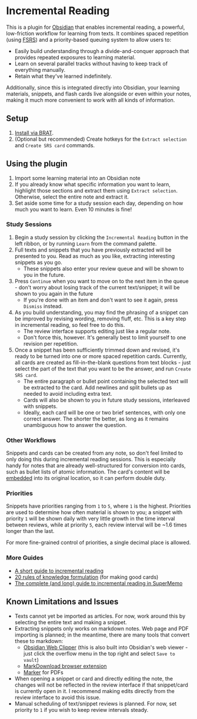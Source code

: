 # Incremental Reading

This is a plugin for [Obsidian](https://obsidian.md) that enables incremental reading, a powerful, low-friction workflow for learning from texts. It combines spaced repetition (using [FSRS](https://github.com/open-spaced-repetition/free-spaced-repetition-scheduler)) and a priority-based queuing system to allow users to:
- Easily build understanding through a divide-and-conquer approach that provides repeated exposures to learning material.
- Learn on several parallel tracks without having to keep track of everything manually.
- Retain what they've learned indefinitely.

Additionally, since this is integrated directly into Obsidian, your learning materials, snippets, and flash cards live alongside or even within your notes, making it much more convenient to work with all kinds of information.

## Setup
1. [Install via BRAT](https://tfthacker.com/brat-quick-guide#Adding+a+beta+plugin).
2. (Optional but recommended) Create hotkeys for the `Extract selection` and `Create SRS card` commands.

## Using the plugin
1. Import some learning material into an Obsidian note
2. If you already know what specific information you want to learn, highlight those sections and extract them using `Extract selection`. Otherwise, select the entire note and extract it.
3. Set aside some time for a study session each day, depending on how much you want to learn. Even 10 minutes is fine!

### Study Sessions
1. Begin a study session by clicking the `Incremental Reading` button in the left ribbon, or by running `Learn` from the command palette.
2. Full texts and snippets that you have previously extracted will be presented to you. Read as much as you like, extracting interesting snippets as you go. 
    - These snippets also enter your review queue and will be shown to you in the future.
3. Press `Continue` when you want to move on to the next item in the queue - don't worry about losing track of the current text/snippet; it will be shown to you again in the future
    - If you're done with an item and don't want to see it again, press `Dismiss` instead.
4. As you build understanding, you may find the phrasing of a snippet can be improved by revising wording, removing fluff, etc. This is a key step in incremental reading, so feel free to do this.
    - The review interface supports editing just like a regular note.
    - Don't force this, however. It's generally best to limit yourself to one revision per repetition.
5. Once a snippet has been sufficiently trimmed down and revised, it's ready to be turned into one or more spaced repetition cards. Currently, all cards are created as fill-in-the-blank questions from text blocks - just select the part of the text that you want to be the answer, and run `Create SRS card`.
    - The entire paragraph or bullet point containing the selected text will be extracted to the card. Add newlines and split bullets up as needed to avoid including extra text.
    - Cards will also be shown to you in future study sessions, interleaved with snippets.
    - Ideally, each card will be one or two brief sentences, with only one correct answer. The shorter the better, as long as it remains unambiguous how to answer the question.

### Other Workflows
Snippets and cards can be created from any note, so don't feel limited to only doing this during incremental reading sessions. This is especially handy for notes that are already well-structured for conversion into cards, such as bullet lists of atomic information. The card's content will be [embedded](https://help.obsidian.md/embeds) into its original location, so it can perform double duty.

### Priorities
Snippets have priorities ranging from `1` to `5`, where `1` is the highest. Priorities are used to determine how often material is shown to you; a snippet with priority `1` will be shown daily with very little growth in the time interval between reviews, while at priority `5`, each review interval will be ~1.6 times longer than the last.

For more fine-grained control of priorities, a single decimal place is allowed.

### More Guides
- [A short guide to incremental reading](https://www.supermemo.wiki/en/learning/incremental-reading)
- [20 rules of knowledge formulation](https://supermemo.guru/wiki/20_rules_of_knowledge_formulation) (for making good cards)
- [The complete (and long) guide to incremental reading in SuperMemo](https://help.supermemo.org/wiki/Incremental_reading)

## Known Limitations and Issues
- Texts cannot yet be imported as articles. For now, work around this by selecting the entire text and making a snippet.
- Extracting snippets only works on markdown notes. Web page and PDF importing is planned; in the meantime, there are many tools that convert these to markdown:
  - [Obsidian Web Clipper](https://obsidian.md/clipper) (this is also built into Obsidian's web viewer - just click the overflow menu in the top right and select `Save to vault`)
  - [MarkDownload browser extension](https://github.com/deathau/markdownload)
  - [Marker](https://github.com/datalab-to/marker) for PDFs
- When opening a snippet or card and directly editing the note, the changes will not be reflected in the review interface if that snippet/card is currently open in it. I recommend making edits directly from the review interface to avoid this issue.
- Manual scheduling of text/snippet reviews is planned. For now, set priority to `1` if you wish to keep review intervals steady.